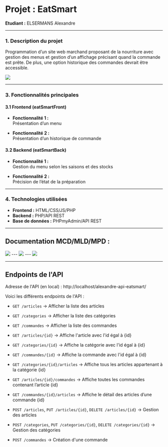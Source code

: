 # **Projet : EatSmart**

**Etudiant :** ELSERMANS Alexandre

---

### **1. Description du projet**

Programmation d’un site web marchand proposant de la nourriture avec gestion des menus et gestion d’un affichage précisant quand la commande est prête. De plus, une option historique des commandes devrait être accessible.

<img src="./assets/img/schema.PNG">

---

### **3. Fonctionnalités principales**

#### **3.1 Frontend (eatSmartFront)**

- **Fonctionnalité 1 :**  
  Présentation d’un menu
  
- **Fonctionnalité 2 :**  
  Présentation d’un historique de commande
  
#### **3.2 Backend (eatSmartBack)**

- **Fonctionnalité 1 :**  
  Gestion du menu selon les saisons et des stocks
  
- **Fonctionnalité 2 :**  
  Précision de l’état de la préparation

---

### **4. Technologies utilisées**

- **Frontend :** HTML/CSS/JS/PHP
- **Backend :** PHP/API REST
- **Base de données :** PHPmyAdmin/API REST

---

## Documentation MCD/MLD/MPD :

<img src="./assets/img/MCD.PNG">
---
<img src="./assets/img/MLD.PNG">
---
<img src="./assets/img/MPD.PNG">

---

## Endpoints de l'API

Adresse de l'API (en local) : http://localhost/alexandre-api-eatsmart/

Voici les différents endpoints de l'API : 
- `GET /articles` → Afficher la liste des articles
- `GET /categories` → Afficher la liste des catégories
- `GET /commandes` → Afficher la liste des commandes

- `GET /articles/{id}` → Affiche l'article avec l'id égal à {id}
- `GET /categories/{id}` → Affiche la catégorie avec l'id égal à {id}
- `GET /commandes/{id}` → Affiche la commande avec l'id égal à {id}

- `GET /categories/{id}/articles` → Affiche tous les articles appartenant à la catégorie {id}
- `GET /articles/{id}/commandes` → Affiche toutes les commandes contenant l’article {id}
- `GET /commandes/{id}/articles` → Affiche le détail des articles d’une commande {id}


- `POST /articles`, `PUT /articles/{id}`, `DELETE /articles/{id}` → Gestion des articles
- `POST /categories`, `PUT /categories/{id}`, `DELETE /categories/{id}` → Gestion des catégories
- `POST /commandes` → Création d'une commande
